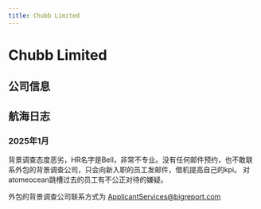 ```yaml
---
title: Chubb Limited
---
```


# Chubb Limited

## 公司信息

<DirectHireCompanyTable state="new-york" city="new-york" companyJsonFileName="chubb-limited" />

## 航海日志

### 2025年1月

背景调查态度恶劣，HR名字是Bell，非常不专业。没有任何邮件预约，也不敢联系外包的背景调查公司，只会向新入职的员工发邮件，借机提高自己的kpi。
对atomeocean跳槽过去的员工有不公正对待的嫌疑。

外包的背景调查公司联系方式为 ApplicantServices@bigreport.com